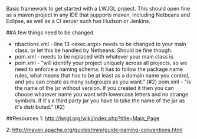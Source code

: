 Basic framework to get started with a LWJGL project.
This should open fine as a maven project in any IDE that supports maven, including Netbeans and Eclipse, as well as a CI server such has Hudson or Jenkins.

##A few things need to be changed.
* nbactions.xml - line 13 <exec.args> needs to be changed to your main class, or let this be handled by Netbeans. Should be fine though.
* pom.xml - <mainClass> needs to be replaced with whatever your main class is.
* pom.xml - <groupId> "will identify your project uniquely across all projects, so we need to enforce a naming schema. It has to follow the package name rules, what means that has to be at least as a domain name you control, and you can create as many subgroups as you want." (#2)
pom.xml - <artifactId> "is the name of the jar without version. If you created it then you can choose whatever name you want with lowercase letters and no strange symbols. If it's a third party jar you have to take the name of the jar as it's distributed." (#2)

##Resources
1: http://lwjgl.org/wiki/index.php?title=Main_Page

2: http://maven.apache.org/guides/mini/guide-naming-conventions.html
